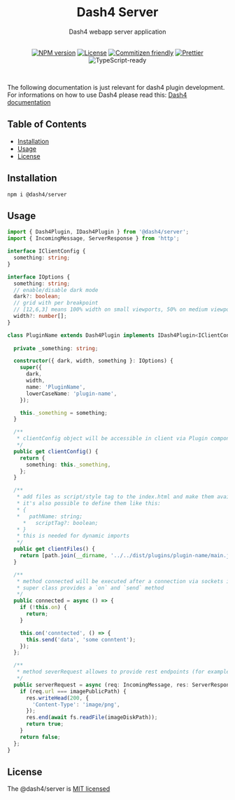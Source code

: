 
<div align="center">
<h1>Dash4 Server</h1>
Dash4 webapp server application
<br />
<br />

[![NPM version](https://badge.fury.io/js/%40dash4%2Fserver.svg)](https://www.npmjs.com/package/@dash4/server)
[![License](https://img.shields.io/badge/license-MIT-green.svg)](http://opensource.org/licenses/MIT) [![Commitizen friendly](https://img.shields.io/badge/commitizen-friendly-brightgreen.svg)](http://commitizen.github.io/cz-cli/) [![Prettier](https://img.shields.io/badge/Code%20Style-Prettier-green.svg)](https://github.com/prettier/prettier) ![TypeScript-ready](https://img.shields.io/npm/types/@dash4/server.svg)

<br />
</div>

The following documentation is just relevant for dash4 plugin development. For informations on how to use Dash4 please read this: [Dash4 documentation](https://github.com/smollweide/dash4/blob/master/README.md)

## Table of Contents

* [Installation](#installation)
* [Usage](#usage)
* [License](#license)

## <a name="installation">Installation</a>

```shell
npm i @dash4/server
```

## <a name="usage">Usage</a>

```ts
import { Dash4Plugin, IDash4Plugin } from '@dash4/server';
import { IncomingMessage, ServerResponse } from 'http';

interface IClientConfig {
  something: string;
}

interface IOptions {
  something: string;
  // enable/disable dark mode
  dark?: boolean;
  // grid with per breakpoint
  // [12,6,3] means 100% width on small viewports, 50% on medium viewports and 33.3% on large viewports
  width?: number[];
}

class PluginName extends Dash4Plugin implements IDash4Plugin<IClientConfig> {
  
  private _something: string;

  constructor({ dark, width, something }: IOptions) {
    super({
      dark,
      width,
      name: 'PluginName',
      lowerCaseName: 'plugin-name',
    });

    this._something = something;
  }

  /**
   * clientConfig object will be accessible in client via Plugin component props 
   */
  public get clientConfig() {
    return {
      something: this._something,
    };
  }

  /**
   * add files as script/style tag to the index.html and make them available
   * it's also possible to define them like this:
   * {
   *   pathName: string;
     *   scriptTag?: boolean;
   * }
   * this is needed for dynamic imports
   */
  public get clientFiles() {
    return [path.join(__dirname, '../../dist/plugins/plugin-name/main.js')];
  }

  /**
   * method connected will be executed after a connection via sockets is established
   * super class provides a `on` and `send` method
   */
  public connected = async () => {
    if (!this.on) {
      return;
    }

    this.on('conntected', () => {
      this.send('data', 'some conntent');
    });
  };

  /**
   * method severRequest allowes to provide rest endpoints (for example images)
   */
  public serverRequest = async (req: IncomingMessage, res: ServerResponse) => {
    if (req.url === imagePublicPath) {
      res.writeHead(200, {
        'Content-Type': 'image/png',
      });
      res.end(await fs.readFile(imageDiskPath));
      return true;
    }
    return false;
  };
}
```

## License

The @dash4/server is [MIT licensed](./LICENSE)
